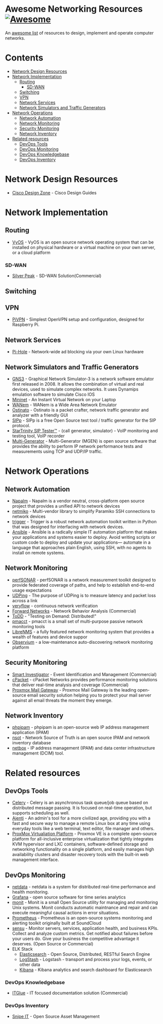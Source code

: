 # Awesome Networking Resources [![Awesome](https://awesome.re/badge.svg)](https://awesome.re)
An [awesome list](https://github.com/sindresorhus/awesome) of resources to design, implement and operate computer networks.

# Contents
- [Network Design Resources](#network-design-resources)
- [Network Implementation](#network-implementation)
  - [Routing](#routing)
    - [SD-WAN](#sd-wan)
  - [Switching](#switching)
  - [VPN](#vpn)
  - [Network Services](#network-services)
  - [Network Simulators and Traffic Generators](#network-simulators-and-traffic-generators)
- [Network Operations](#network-operations)
  - [Network Automation](#network-automation)
  - [Network Monitoring](#network-monitoring)
  - [Security Monitoring](#security-monitoring)
  - [Network Inventory](#network-inventory) 
- [Related resources](#related-resources)
  - [DevOps Tools](#devops-tools)
  - [DevOps Monitoring](#devops-monitoring)
  - [DevOps Knowledgebase](#devops-knowledgebase)
  - [DevOps Inventory](#devops-inventory)

# Network Design Resources
- [Cisco Design Zone](https://www.cisco.com/c/en/us/solutions/design-zone.html#~stickynav=1) - Cisco Design Guides

# Network Implementation
## Routing
- [VyOS](https://vyos.io/) - VyOS is an open source network operating system that can be installed on physical hardware or a virtual machine on your own server, or a cloud platform
### SD-WAN
- [Silver Peak](https://www.silver-peak.com/) - SD-WAN Solution(Commercial)
## Switching

## VPN
- [PiVPN](http://www.pivpn.io/) - Simplest OpenVPN setup and configuration, designed for Raspberry Pi.

## Network Services
- [Pi-Hole](https://pi-hole.net/) - Network-wide ad blocking via your own Linux hardware

## Network Simulators and Traffic Generators
- [GNS3](https://www.gns3.com/) - Graphical Network Simulator-3 is a network software emulator first released in 2008. It allows the combination of virtual and real devices, used to simulate complex networks. It uses Dynamips emulation software to simulate Cisco IOS
- [Mininet](http://mininet.org/) - An Instant Virtual Network on your Laptop
- [WANem](http://wanem.sourceforge.net/) - WANem is a Wide Area Network Emulator
- [Ostinato](https://ostinato.org/) - Ostinato is a packet crafter, network traffic generator and analyzer with a friendly GUI
- [SIPp](http://sipp.sourceforge.net/index.html) - SIPp is a free Open Source test tool / traffic generator for the SIP protocol.
- [StarTrinity SIP Tester™](http://startrinity.com/VoIP/SipTester/SipTester.aspx) - (call generator, simulator) - VoIP monitoring and testing tool, VoIP recorder
- [Multi-Generator](https://www.nrl.navy.mil/itd/ncs/products/mgen) - Multi-Generator (MGEN) is open source software that provides the ability to perform IP network performance tests and measurements using TCP and UDP/IP traffic.

# Network Operations
## Network Automation
- [Napalm](https://napalm-automation.net/) - Napalm is a vendor neutral, cross-platform open source project that provides a unified API to network devices
- [netmiko](https://github.com/ktbyers/netmiko) - Multi-vendor library to simplify Paramiko SSH connections to network devices
- [trigger](https://github.com/trigger/trigger) - Trigger is a robust network automation toolkit written in Python that was designed for interfacing with network devices.
- [Ansible](https://github.com/ansible/ansible) - Ansible is a radically simple IT automation platform that makes your applications and systems easier to deploy. Avoid writing scripts or custom code to deploy and update your applications— automate in a language that approaches plain English, using SSH, with no agents to install on remote systems.

## Network Monitoring
- [perfSONAR](https://www.perfsonar.net) - perfSONAR is a network measurement toolkit designed to provide federated coverage of paths, and help to establish end-to-end usage expectations
- [UDPing](https://github.com/yahoo/UDPing) - The purpose of UDPing is to measure latency and packet loss across a link
- [veryflow](https://www.veriflow.net/) - continuous network verification
- [Forward Networks](https://www.forwardnetworks.com/) - Network Behavior Analysis (Commercial)
- [ToDD](https://github.com/toddproject/todd) - "Testing on Demand: Distributed!"
- [pmacct](http://www.pmacct.net/) - pmacct is a small set of multi-purpose passive network monitoring tools
- [LibreNMS](https://www.librenms.org/) - a fully featured network monitoring system that provides a wealth of features and device suppor
- [Observium](http://observium.org/) - a low-maintenance auto-discovering network monitoring platform

## Security Monitoring
- [Smart Investigator](http://www.smart-investigator.com/) - Event Identification and Management (Commercial)
- [cPacket](https://www.cpacket.com) - cPacket Networks provides performance monitoring solutions that deliver real-time analysis and coverage (Commercial)
- [Proxmox Mail Gateway](https://www.proxmox.com/en/proxmox-mail-gateway) - Proxmox Mail Gateway is the leading open-source email security solution helping you to protect your mail server against all email threats the moment they emerge.

## Network Inventory
- [phpipam](https://phpipam.net/) - phpipam is an open-source web IP address management application (IPAM)
- [nsot](https://github.com/dropbox/nsot) - Network Source of Truth is an open source IPAM and network inventory database
- [netbox](https://github.com/digitalocean/netbox) - IP address management (IPAM) and data center infrastructure management (DCIM) tool.


# Related resources
## DevOps Tools
- [Celery](http://www.celeryproject.org/) - Celery is an asynchronous task queue/job queue based on distributed message passing.	It is focused on real-time operation, but supports scheduling as well.
- [Ajenti](http://ajenti.org/) - An admin's tool for a more civilized age, providing you with a fast and secure way to manage a remote Linux box at any time using everyday tools like a web terminal, text editor, file manager and others.
- [ProxMox Virtualiation Platform](https://www.proxmox.com/en/proxmox-ve) - Proxmox VE is a complete open-source platform for all-inclusive enterprise virtualization that tightly integrates KVM hypervisor and LXC containers, software-defined storage and networking functionality on a single platform, and easily manages high availability clusters and disaster recovery tools with the built-in web management interface.

## DevOps Monitoring
- [netdata](https://github.com/firehol/netdata) - netdata is a system for distributed real-time performance and health monitoring.
- [Grafana](https://grafana.com/) - open source software for time series analytics
- [monit](https://mmonit.com/monit/) - Monit is a small Open Source utility for managing and monitoring Unix systems. Monit conducts automatic maintnance and repair and can execute meaningful causal actions in error situations.
- [Prometheus](https://prometheus.io/) - Prometheus is an open-source systems monitoring and alerting toolkit originally built at SoundCloud
- [sensu](https://sensuapp.org/) - Monitor servers, services, application health, and business KPIs. Collect and analyze custom metrics. Get notified about failures before your users do. Give your business the competitive advantage it deserves. (Open Source or Commercial)
- ELK Stack
  - [Elasticsearch](https://github.com/elastic/elasticsearch) - Open Source, Distributed, RESTful Search Engine 
  - [LogStash](https://github.com/elastic/logstash) - Logstash - transport and process your logs, events, or other data
  - [Kibana](https://github.com/elastic/kibana) - Kibana analytics and search dashboard for Elasticsearch

### DevOps Knowledgebase
- [ITGlue](https://www.itglue.com/) - IT focused documentation solution (Commercial)

### DevOps Inventory
- [Snipe IT](https://snipeitapp.com/) - Open Source Asset Management



